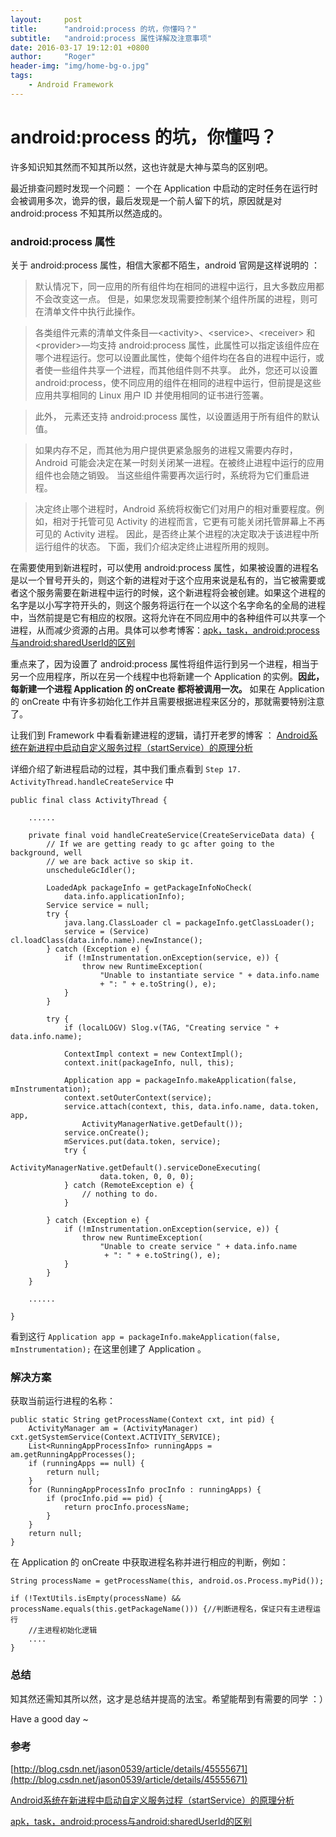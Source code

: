 ```yaml
---
layout:     post
title:      "android:process 的坑，你懂吗？"
subtitle:   "android:process 属性详解及注意事项"
date: 2016-03-17 19:12:01 +0800
author:     "Roger"
header-img: "img/home-bg-o.jpg"
tags:
    - Android Framework
---
```

android:process 的坑，你懂吗？
=============


许多知识知其然而不知其所以然，这也许就是大神与菜鸟的区别吧。

最近排查问题时发现一个问题： 一个在 Application 中启动的定时任务在运行时会被调用多次，诡异的很，最后发现是一个前人留下的坑，原因就是对 android:process 不知其所以然造成的。


### android:process 属性

关于 android:process 属性，相信大家都不陌生，android 官网是这样说明的 ：

>默认情况下，同一应用的所有组件均在相同的进程中运行，且大多数应用都不会改变这一点。 但是，如果您发现需要控制某个组件所属的进程，则可在清单文件中执行此操作。

>各类组件元素的清单文件条目—&lt;activity>、&lt;service>、&lt;receiver> 和 &lt;provider>—均支持 android:process 属性，此属性可以指定该组件应在哪个进程运行。您可以设置此属性，使每个组件均在各自的进程中运行，或者使一些组件共享一个进程，而其他组件则不共享。 此外，您还可以设置 android:process，使不同应用的组件在相同的进程中运行，但前提是这些应用共享相同的 Linux 用户 ID 并使用相同的证书进行签署。

>此外，<application> 元素还支持 android:process 属性，以设置适用于所有组件的默认值。

>如果内存不足，而其他为用户提供更紧急服务的进程又需要内存时，Android 可能会决定在某一时刻关闭某一进程。在被终止进程中运行的应用组件也会随之销毁。 当这些组件需要再次运行时，系统将为它们重启进程。

>决定终止哪个进程时，Android 系统将权衡它们对用户的相对重要程度。例如，相对于托管可见 Activity 的进程而言，它更有可能关闭托管屏幕上不再可见的 Activity 进程。 因此，是否终止某个进程的决定取决于该进程中所运行组件的状态。 下面，我们介绍决定终止进程所用的规则。

在需要使用到新进程时，可以使用 android:process 属性，如果被设置的进程名是以一个冒号开头的，则这个新的进程对于这个应用来说是私有的，当它被需要或者这个服务需要在新进程中运行的时候，这个新进程将会被创建。如果这个进程的名字是以小写字符开头的，则这个服务将运行在一个以这个名字命名的全局的进程中，当然前提是它有相应的权限。这将允许在不同应用中的各种组件可以共享一个进程，从而减少资源的占用。具体可以参考博客：[apk，task，android:process与android:sharedUserId的区别](http://blog.csdn.net/lynn0708/article/details/13624403)

重点来了，因为设置了 android:process 属性将组件运行到另一个进程，相当于另一个应用程序，所以在另一个线程中也将新建一个 Application 的实例。**因此，每新建一个进程   Application 的 onCreate 都将被调用一次。** 如果在 Application 的 onCreate 中有许多初始化工作并且需要根据进程来区分的，那就需要特别注意了。

让我们到 Framework 中看看新建进程的逻辑，请打开老罗的博客 ： [Android系统在新进程中启动自定义服务过程（startService）的原理分析](http://blog.csdn.net/luoshengyang/article/details/6677029)

详细介绍了新进程启动的过程，其中我们重点看到 `Step 17. ActivityThread.handleCreateService` 中

	public final class ActivityThread {  

	    ......  

	    private final void handleCreateService(CreateServiceData data) {  
	        // If we are getting ready to gc after going to the background, well  
	        // we are back active so skip it.  
	        unscheduleGcIdler();  

	        LoadedApk packageInfo = getPackageInfoNoCheck(  
	            data.info.applicationInfo);  
	        Service service = null;  
	        try {  
	            java.lang.ClassLoader cl = packageInfo.getClassLoader();  
	            service = (Service) cl.loadClass(data.info.name).newInstance();  
	        } catch (Exception e) {  
	            if (!mInstrumentation.onException(service, e)) {  
	                throw new RuntimeException(  
	                    "Unable to instantiate service " + data.info.name  
	                    + ": " + e.toString(), e);  
	            }  
	        }  

	        try {  
	            if (localLOGV) Slog.v(TAG, "Creating service " + data.info.name);  

	            ContextImpl context = new ContextImpl();  
	            context.init(packageInfo, null, this);  

	            Application app = packageInfo.makeApplication(false, mInstrumentation);  
	            context.setOuterContext(service);  
	            service.attach(context, this, data.info.name, data.token, app,  
	                ActivityManagerNative.getDefault());  
	            service.onCreate();  
	            mServices.put(data.token, service);  
	            try {  
	                ActivityManagerNative.getDefault().serviceDoneExecuting(  
	                    data.token, 0, 0, 0);  
	            } catch (RemoteException e) {  
	                // nothing to do.  
	            }  

	        } catch (Exception e) {  
	            if (!mInstrumentation.onException(service, e)) {  
	                throw new RuntimeException(  
	                    "Unable to create service " + data.info.name  
	                   	 + ": " + e.toString(), e);  
	            }  
	        }  
	    }  

	    ......  

	}  

看到这行 `Application app = packageInfo.makeApplication(false, mInstrumentation);` 在这里创建了 Application 。

### 解决方案

获取当前运行进程的名称：

	public static String getProcessName(Context cxt, int pid) {  
        ActivityManager am = (ActivityManager) cxt.getSystemService(Context.ACTIVITY_SERVICE);  
        List<RunningAppProcessInfo> runningApps = am.getRunningAppProcesses();  
        if (runningApps == null) {  
            return null;  
        }  
        for (RunningAppProcessInfo procInfo : runningApps) {  
            if (procInfo.pid == pid) {  
                return procInfo.processName;  
            }  
        }  
        return null;  
    }  

在 Application 的 onCreate 中获取进程名称并进行相应的判断，例如：

	String processName = getProcessName(this, android.os.Process.myPid());

	if (!TextUtils.isEmpty(processName) && processName.equals(this.getPackageName())) {//判断进程名，保证只有主进程运行
		//主进程初始化逻辑
		....
	}

### 总结

知其然还需知其所以然，这才是总结并提高的法宝。希望能帮到有需要的同学 ：）

Have a good day ~

### 参考

[http://blog.csdn.net/jason0539/article/details/45555671](http://blog.csdn.net/jason0539/article/details/45555671)

[Android系统在新进程中启动自定义服务过程（startService）的原理分析](http://blog.csdn.net/luoshengyang/article/details/6677029)

[apk，task，android:process与android:sharedUserId的区别](http://blog.csdn.net/lynn0708/article/details/13624403)
